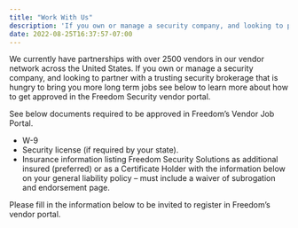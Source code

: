 ```yaml
---
title: "Work With Us"
description: 'If you own or manage a security company, and looking to partner with a trusting security brokerage, contact us to learn more about how to get approved in the Freedom Security vendor portal.'
date: 2022-08-25T16:37:57-07:00
---
```


We currently have partnerships with over 2500 vendors in our vendor network across the United States. If you own or manage a security company, and looking to partner with a trusting security brokerage that is hungry to bring you more long term jobs see below to learn more about how to get approved in the Freedom Security vendor portal.

See below documents required to be approved in Freedom’s Vendor Job Portal.

- W-9 
- Security license (if required by your state).
- Insurance information listing Freedom Security Solutions as additional insured (preferred) or as a Certificate Holder with the information below on your general liability policy – must include a waiver of subrogation and endorsement page.

Please fill in the information below to be invited to register in Freedom’s vendor portal.
